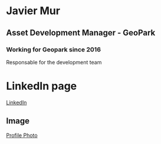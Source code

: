 # Javier Mur
## Asset Development Manager - GeoPark
### Working for Geopark since 2016
Responsable for the development team


# LinkedIn page
[LinkedIn](https://www.linkedin.com/in/javier-mur-8830b725/)

## Image
<a href="https://avatars.githubusercontent.com/u/157049754?v=4">Profile Photo</a>   
